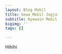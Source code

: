 ```yaml
---
layout: Blog Mobil
title: Sewa Mobil Jogja
subtitle: Nyewain Mobil
bigimg: ''
tags: []

---
```

Hihihi